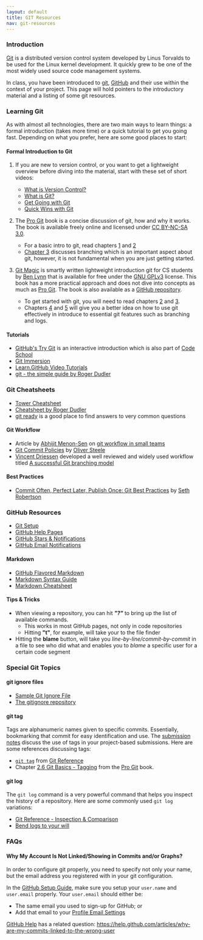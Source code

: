 ```yaml
---
layout: default
title: GIT Resources
nav: git-resources
---
```


<h3 id="toc_1">Introduction</h3>

<p><a href="http://git-scm.com/">Git</a> is a distributed version control system developed by Linus Torvalds to be used for the Linux kernel development. It quickly grew to be one of the most widely used source code management systems.</p>

<p>In class, you have been introduced to <a href="http://git-scm.com/">git</a>, <a href="https://github.com/">GitHub</a> and their use within the context of your project. This page will hold pointers to the introductory material and a listing of some git resources.</p>

<h3 id="toc_2">Learning Git</h3>

<p>As with almost all technologies, there are two main ways to learn things: a formal introduction (takes more time) or a quick tutorial to get you going fast. Depending on what you prefer, here are some good places to start:</p>

<h4 id="toc_3">Formal Introduction to Git</h4>

<ol>
<li><p>If you are new to version control, or you want to get a lightweight overview before diving into the material, start with these set of short videos:</p>

<ul>
<li><a href="http://git-scm.com/video/what-is-version-control">What is Version Control?</a></li>
<li><a href="http://git-scm.com/video/what-is-git">What is Git?</a></li>
<li><a href="http://git-scm.com/video/get-going">Get Going with Git</a></li>
<li><a href="http://git-scm.com/video/quick-wins">Quick Wins with Git</a></li>
</ul></li>
<li><p>The <a href="http://git-scm.com/book">Pro Git</a> book is a concise discussion of git, how and why it works. The book is available freely online and licensed under <a href="http://creativecommons.org/licenses/by-nc-sa/3.0/">CC BY-NC-SA 3.0</a>.</p>

<ul>
<li>For a basic intro to git, read chapters <a href="http://git-scm.com/book/en/Getting-Started">1</a> and <a href="http://git-scm.com/book/en/Git-Basics">2</a></li>
<li><a href="http://git-scm.com/book/en/Git-Branching">Chapter 3</a> discusses branching which is an important aspect about git, however, it is not fundamental when you are just getting started.</li>
</ul></li>
<li><p><a href="http://www-cs-students.stanford.edu/%7Eblynn/gitmagic/">Git Magic</a> is smartly written lightweight introduction git for CS students by <a href="http://www-cs-students.stanford.edu/%7Eblynn/">Ben Lynn</a> that is available for free under the <a href="http://www.gnu.org/licenses/gpl-3.0.html">GNU GPLv3</a> license. This book has a more practical approach and does not dive into concepts as much as <a href="http://git-scm.com/book">Pro Git</a>. The book is also available as a <a href="https://github.com/blynn/gitmagic">GitHub repository</a>.</p>

<ul>
<li>To get started with git, you will need to read chapters <a href="http://www-cs-students.stanford.edu/%7Eblynn/gitmagic/ch02.html">2</a> and <a href="http://www-cs-students.stanford.edu/%7Eblynn/gitmagic/ch03.html">3</a>.</li>
<li>Chapters <a href="http://www-cs-students.stanford.edu/%7Eblynn/gitmagic/ch04.html">4</a> and <a href="http://www-cs-students.stanford.edu/%7Eblynn/gitmagic/ch05.html">5</a> will give you a better idea on how to use git effectively in introduce to essential git features such as branching and logs.</li>
</ul></li>
</ol>

<h4 id="toc_4">Tutorials</h4>

<ul>
<li><a href="http://try.github.com">GitHub&#039;s Try Git</a> is an interactive introduction which is also part of <a href="http://www.codeschool.com/courses/try-git">Code School</a></li>
<li><a href="http://gitimmersion.com/">Git Immersion</a></li>
<li><a href="http://learn.github.com/p/intro.html">Learn.GitHub Video Tutorials</a></li>
<li><a href="http://rogerdudler.github.com/git-guide/">git - the simple guide by Roger Dudler</a></li>
</ul>

<h3 id="toc_5">Git Cheatsheets</h3>

<ul>
<li><a href="http://www.git-tower.com/files/cheatsheet/Git_Cheat_Sheet_grey.pdf">Tower Cheatsheet</a></li>
<li><a href="http://rogerdudler.github.com/git-guide/files/git_cheat_sheet.pdf">Cheatsheet by Roger Dudler</a></li>
<li><a href="http://gitready.com/">git ready</a> is a good place to find answers to very common questions</li>
</ul>

<h4 id="toc_6">Git Workflow</h4>

<ul>
<li>Article by <a href="http://toroid.org/ams/">Abhijit Menon-Sen</a> on <a href="http://toroid.org/ams/git-central-repo-howto">git workflow in small teams</a></li>
<li><a href="http://osteele.com/posts/2008/05/commit-policies">Git Commit Policies</a> by <a href="http://osteele.com/">Oliver Steele</a></li>
<li><a href="http://nvie.com/about/">Vincent Driessen</a> developed a well reviewed and widely used workflow titled <a href="http://nvie.com/posts/a-successful-git-branching-model/">A successful Git branching model</a></li>
</ul>

<h4 id="toc_7">Best Practices</h4>

<ul>
<li><a href="http://sethrobertson.github.com/GitBestPractices/">Commit Often, Perfect Later, Publish Once: Git Best Practices</a> by <a href="http://sethrobertson.github.com/">Seth Robertson</a></li>
</ul>

<h3 id="toc_8">GitHub Resources</h3>

<ul>
<li><a href="https://help.github.com/articles/set-up-git">Git Setup</a></li>
<li><a href="https://help.github.com/">GitHub Help Pages</a></li>
<li><a href="https://github.com/blog/1204-notifications-stars">GitHub Stars &amp; Notifications</a></li>
<li><a href="https://github.com/blog/1214-notification-email-improvements">GitHub Email Notifications</a></li>
</ul>

<h4 id="toc_9">Markdown</h4>

<ul>
<li><a href="http://github.github.com/github-flavored-markdown/">GitHub Flavored Markdown</a></li>
<li><a href="http://daringfireball.net/projects/markdown/syntax">Markdown Syntax Guide</a></li>
<li><a href="https://github.com/adam-p/markdown-here/wiki/Markdown-Cheatsheet">Markdown Cheatsheet</a></li>
</ul>

<h4 id="toc_10">Tips &amp; Tricks</h4>

<ul>
<li>When viewing a repository, you can hit <strong><em>&quot;?&quot;</em></strong> to bring up the list of available commands.

<ul>
<li>This works in most GitHub pages, not only in code repositories</li>
<li>Hitting <strong>&quot;t&quot;</strong>, for example, will take your to the file finder</li>
</ul></li>
<li>Hitting the <strong>blame</strong> button, will take you <em>line-by-line/commit-by-commit</em> in a file to see who did what and enables you to <em>blame</em> a specific user for a certain code segment </li>
</ul>

<h3 id="toc_11">Special Git Topics</h3>

<h4 id="toc_12">git ignore files</h4>

<ul>
<li><a href="https://github.com/usc-csci201-fall2013/restaurant/blob/master/.gitignore">Sample Git Ignore File</a></li>
<li><a href="https://github.com/github/gitignore">The gitignore repository</a></li>
</ul>

<h4 id="toc_13">git tag</h4>

<p>Tags are alphanumeric names given to specific commits. Essentially, bookmarking that commit for easy identification and use. The <a href="Submission-Notes.md">submission notes</a> discuss the use of tags in your project-based submissions. Here are some references discussing tags:</p>

<ul>
<li><a href="http://gitref.org/branching/#tag"><code>git tag</code></a> from <a href="http://gitref.org/">Git Reference</a></li>
<li>Chapter <a href="http://git-scm.com/book/en/Git-Basics-Tagging">2.6 Git Basics - Tagging</a> from the <a href="http://git-scm.com/book">Pro Git</a> book.</li>
</ul>

<h4 id="toc_14">git log</h4>

<p>The <code>git log</code> command is a very powerful command that helps you inspect the history of a repository. Here are some commonly used <code>git log</code> variations:</p>

<ul>
<li><a href="http://gitref.org/inspect/">Git Reference - Inspection &amp; Comparison</a></li>
<li><a href="http://gitready.com/advanced/2009/01/20/bend-logs-to-your-will.html">Bend logs to your will</a></li>
</ul>

<h3 id="toc_15">FAQs</h3>

<h4 id="toc_16">Why My Account Is Not Linked/Showing in Commits and/or Graphs?</h4>

<p>In order to configure git properly, you need to specify not only your name, but the email address you registered with in your git configuration.</p>

<p>In the <a href="https://help.github.com/articles/set-up-git">GitHub Setup Guide</a>, make sure you setup your <code>user.name</code> and <code>user.email</code> properly. Your <code>user.email</code> should either be:</p>

<ul>
<li>The same email you used to sign-up for GitHub; or</li>
<li>Add that email to your <a href="https://github.com/settings/emails">Profile Email Settings</a></li>
</ul>

<p><a href="https://help.github.com">GitHub Help</a> has a related question:
<a href="https://help.github.com/articles/why-are-my-commits-linked-to-the-wrong-user">https://help.github.com/articles/why-are-my-commits-linked-to-the-wrong-user</a></p>

